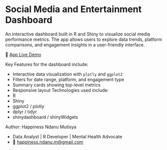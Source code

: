 # Social Media and Entertainment Dashboard
An interactive dashboard built in R and Shiny to visualize social media performance metrics. The app allows users to explore data trends, platform comparisons, and engagement insights in a user-friendly interface.

🔗 [App Live Demo](https://happinessndanu1.shinyapps.io/Social-Media-Dashboard/)

Key Features for the dashboard include:
- Interactive data visualization with `plotly` and `ggplot2`
- Filters for date range, platform, and engagement type
- Summary cards showing top-level metrics
- Responsive layout
Technologies used include:
- R
- Shiny
- ggplot2 / plotly
- dplyr / tidyr
- shinydashboard / shinyWidgets

Author: Happiness Ndanu Mutisya
- Data Analyst | R Developer | Mental Health Advocate  
- 📧 happiness.ndanu.m@gmail.com  
